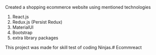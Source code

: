 Created a shopping ecommerce website using mentioned technologies
1) React.js
2) Redux.js (Persist Redux)
3) MaterialUI
4) Bootstrap
5) extra library packages


This project was made for skill test of coding Ninjas.#   E c o m m r e a c t  
 